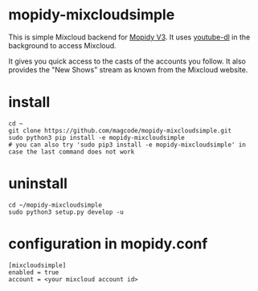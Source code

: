 # mopidy-mixcloudsimple
This is simple Mixcloud backend for [Mopidy V3](https://github.com/mopidy/mopidy).
It uses [youtube-dl](https://github.com/ytdl-org/youtube-dl) in the background to access Mixcloud.

It gives you quick access to the casts of the accounts you follow. It also provides the "New Shows" stream as known from the Mixcloud website.

# install
```
cd ~
git clone https://github.com/magcode/mopidy-mixcloudsimple.git
sudo python3 pip install -e mopidy-mixcloudsimple
# you can also try 'sudo pip3 install -e mopidy-mixcloudsimple' in case the last command does not work
```
# uninstall
```
cd ~/mopidy-mixcloudsimple
sudo python3 setup.py develop -u
```
# configuration in mopidy.conf
```
[mixcloudsimple]
enabled = true
account = <your mixcloud account id>
